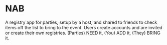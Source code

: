 # NAB
A registry app for parties, setup by a host, and shared to friends to check items off the list to bring to the event. Users create accounts and are invited or create their own registries. (Parties) NEED it, (You) ADD it, (They) BRING it. 
